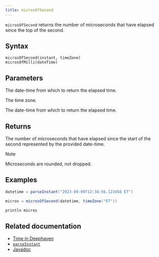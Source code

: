 ```yaml
---
title: microsOfSecond
---
```


`microsOfSecond` returns the number of microseconds that have elapsed since the top of the second.

## Syntax

```
microsOfSecond(instant, timeZone)
microsOfMilli(dateTime)
```

## Parameters

<ParamTable>
<Param name="instant" type="Instant">

The date-time from which to return the elapsed time.

</Param>
<Param name="timeZone" type="ZoneId">

The time zone.

</Param>
<Param name="dateTime" type="ZonedDateTime">

The date-time from which to return the elapsed time.

</Param>
</ParamTable>

## Returns

The number of microseconds that have elapsed since the start of the second represented by the provided date-time.

> [!NOTE]
> Microseconds are rounded, not dropped.

## Examples

```groovy order=:log
datetime = parseInstant("2023-09-09T12:34:56.123456 ET")

micros = microsOfSecond(datetime, timeZone("ET"))

println micros
```

## Related documentation

- [Time in Deephaven](../../../conceptual/time-in-deephaven.md)
- [`parseInstant`](./parseInstant.md)
- [Javadoc](https://deephaven.io/core/javadoc/io/deephaven/time/DateTimeUtils.html#microsOfSecond(java.time.ZonedDateTime))
